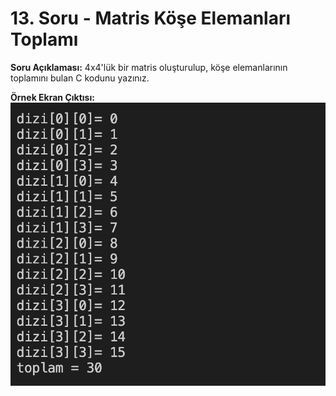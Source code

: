# 13. Soru - Matris Köşe Elemanları Toplamı

**Soru Açıklaması:**
4x4'lük bir matris oluşturulup, köşe elemanlarının toplamını bulan C kodunu yazınız.

**Örnek Ekran Çıktısı:** 
![alt text](../Ekran-Çıktıları/Ekran-Resmi_13.png)